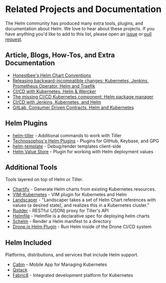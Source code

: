 # Related Projects and Documentation

The Helm community has produced many extra tools, plugins, and documentation about
Helm. We love to hear about these projects. If you have anything you'd like to
add to this list, please open an [issue](https://github.com/kubernetes/helm/issues)
or [pull request](https://github.com/kubernetes/helm/pulls).

## Article, Blogs, How-Tos, and Extra Documentation

- [Honestbee's Helm Chart Conventions](https://gist.github.com/so0k/f927a4b60003cedd101a0911757c605a)
- [Releasing backward-incompatible changes: Kubernetes, Jenkins, Prometheus Operator, Helm and Traefik](https://medium.com/@enxebre/releasing-backward-incompatible-changes-kubernetes-jenkins-plugin-prometheus-operator-helm-self-6263ca61a1b1#.e0c7elxhq)
- [CI/CD with Kubernetes, Helm & Wercker ](http://www.slideshare.net/Diacode/cicd-with-kubernetes-helm-wercker-madscalability)
- [The missing CI/CD Kubernetes component: Helm package manager](https://hackernoon.com/the-missing-ci-cd-kubernetes-component-helm-package-manager-1fe002aac680#.691sk2zhu)
- [CI/CD with Jenkins, Kubernetes, and Helm](https://www.youtube.com/watch?v=NVoln4HdZOY)
- [GitLab, Consumer Driven Contracts, Helm and Kubernetes](https://medium.com/@enxebre/gitlab-consumer-driven-contracts-helm-and-kubernetes-b7235a60a1cb#.xwp1y4tgi)

## Helm Plugins

- [helm-tiller](https://github.com/adamreese/helm-tiller) - Additional commands to work with Tiller
- [Technosophos's Helm Plugins](https://github.com/technosophos/helm-plugins) - Plugins for GitHub, Keybase, and GPG
- [helm-template](https://github.com/technosophos/helm-template) - Debug/render templates client-side
- [Helm Value Store](https://github.com/skuid/helm-value-store) - Plugin for working with Helm deployment values

## Additional Tools

Tools layered on top of Helm or Tiller.

- [Chartify](https://github.com/appscode/chartify) - Generate Helm charts from existing Kubernetes resources.
- [VIM-Kubernetes](https://github.com/andrewstuart/vim-kubernetes) - VIM plugin for Kubernetes and Helm
- [Landscaper](https://github.com/Eneco/landscaper/) - "Landscaper takes a set of Helm Chart references with values (a desired state), and realizes this in a Kubernetes cluster."
- [Rudder](https://github.com/AcalephStorage/rudder) - RESTful (JSON) proxy for Tiller's API
- [Helmfile](https://github.com/roboll/helmfile) - Helmfile is a declarative spec for deploying helm charts
- [Schelm](https://github.com/databus23/schelm) - Render a Helm manifest to a directory
- [Drone.io Helm Plugin](http://plugins.drone.io/ipedrazas/drone-helm/) - Run Helm inside of the Drone CI/CD system

## Helm Included

Platforms, distributions, and services that include Helm support.

- [Cabin](http://www.skippbox.com/cabin/) - Mobile App for Managing Kubernetes
- [Qstack](https://qstack.com)
- [Fabric8](https://fabric8.io) - Integrated development platform for Kubernetes
